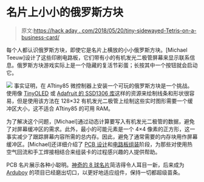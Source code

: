 # 名片上小小的俄罗斯方块

> 原文:[https://hack aday . com/2018/05/20/tiny-sidewayed-Tetris-on-a-business-card/](https://hackaday.com/2018/05/20/tiny-sideways-tetris-on-a-business-card/)

每个人都认识俄罗斯方块，即使它是名片上横放的小小俄罗斯方块。[Michael Teeuw]设计了这些印刷电路板，它们带有小的有机发光二极管屏幕来显示联系信息。俄罗斯方块游戏实际上是一个隐藏的复活节彩蛋；长按其中一个按钮就会启动它。

[![](../Images/0610fef52e2faf49d52078552d8569d1.png)](https://hackaday.com/wp-content/uploads/2018/05/sideways-tetris-square-anim.gif) 事实证明，在 ATtiny85 微控制器上安装一个可玩的俄罗斯方块是一个挑战。使用像 [TinyOLED](https://github.com/richardkchapman/TinyOLED) 或 [Adafruit 的 SSD1306 库](https://github.com/adafruit/Adafruit_SSD1306)这样的资源来绘制线条和形状很容易，但是使用该方法在 128×32 有机发光二极管上绘制这些实时图形需要一个缓冲区大小，这不适合 ATtiny85 的可用 RAM。

为了解决这个问题，[Michael]通过动态计算要写入有机发光二极管的数据，避免了对屏幕缓冲区的需求。此外，最小的可能元素是一个 4×4 像素的正方形，这一事实减少了跟踪屏幕内容所需的总内存。因此，避免了通常需要的内存块用作屏幕缓冲区。[Michael]还详细介绍了 [PCB 设计](http://michaelteeuw.nl/post/163129358212/electrocard-part-1-the-design)和[电路板组装](http://michaelteeuw.nl/post/163688065337/electrocard-part-2-soldering)阶段，为那些对使用热空气回流和手工焊接相结合来组装卡的过程感兴趣的人提供帮助。

PCB 名片展示各种小聪明。[神奇的 8 球名片](https://hackaday.com/2018/04/05/magic-8-ball-business-card-will-answer-all-your-questions/)简洁得令人耳目一新，后来成为 [Arduboy](https://hackaday.com/2014/03/01/the-credit-card-sized-gameboy/) 的项目已经磨出切口，以更好地适应组件，保持一切都超级苗条。